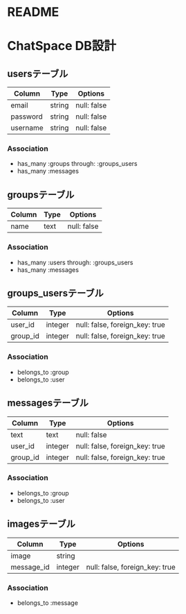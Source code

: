 # README

# ChatSpace DB設計
## usersテーブル
|Column|Type|Options|
|------|----|-------|
|email|string|null: false|
|password|string|null: false|
|username|string|null: false|
### Association
- has_many :groups  through:  :groups_users
- has_many :messages

## groupsテーブル
|Column|Type|Options|
|------|----|-------|
|name|text|null: false|
### Association
- has_many :users through:  :groups_users
- has_many :messages

## groups_usersテーブル
|Column|Type|Options|
|------|----|-------|
|user_id|integer|null: false, foreign_key: true|
|group_id|integer|null: false, foreign_key: true|
### Association
- belongs_to :group
- belongs_to :user


## messagesテーブル
|Column|Type|Options|
|------|----|-------|
|text|text|null: false|
|user_id|integer|null: false, foreign_key: true|
|group_id|integer|null: false, foreign_key: true|
### Association
- belongs_to :group
- belongs_to :user

## imagesテーブル
|Column|Type|Options|
|------|----|-------|
|image|string||
|message_id|integer|null: false, foreign_key: true|
### Association
- belongs_to :message